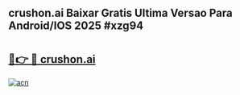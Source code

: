 ## crushon.ai Baixar Gratis Ultima Versao Para Android/IOS 2025 #xzg94

# <h2><a href="https://ainizakaria.my?title=crushon.ai&ref=20M">🔗👉 🔴 crushon.ai</a></h2>

[![acn](https://github.com/user-attachments/assets/0f9c940e-d8b0-45ae-aac7-cd30a18b3e1c)](https://ainizakaria.my?title=crushon.ai&ref=20M)

